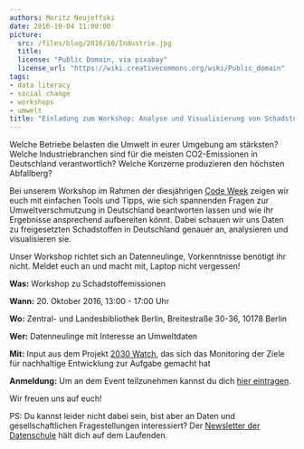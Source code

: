 ```yaml
---
authors: Moritz Neujeffski
date: 2016-10-04 11:00:00
picture:
  src: /files/blog/2016/10/Industrie.jpg
  title: 
  license: "Public Domain, via pixabay"
  license_url: "https://wiki.creativecommons.org/wiki/Public_domain"
tags:
- data literacy
- social change
- workshops
- umwelt
title: "Einladung zum Workshop: Analyse und Visualisierung von Schadstoffemissionen"
---
```


Welche Betriebe belasten die Umwelt in eurer Umgebung am stärksten? Welche Industriebranchen sind für die meisten CO2-Emissionen in Deutschland verantwortlich? Welche Konzerne produzieren den höchsten Abfallberg?

Bei unserem Workshop im Rahmen der diesjährigen <a href='http://www.codeweek.de/'>Code Week</a> zeigen wir euch mit einfachen Tools und Tipps, wie sich spannenden Fragen zur Umweltverschmutzung in Deutschland beantworten lassen und wie ihr Ergebnisse ansprechend aufbereiten könnt. 
Dabei schauen wir uns Daten zu freigesetzten Schadstoffen in Deutschland genauer an, analysieren und visualisieren sie. 


Unser Workshop richtet sich an Datenneulinge, Vorkenntnisse benötigt ihr nicht.
Meldet euch an und macht mit, Laptop nicht vergessen!


**Was:** Workshop zu Schadstoffemissionen

**Wann:** 20. Oktober 2016, 13:00 - 17:00 Uhr

**Wo:** Zentral- und Landesbibliothek Berlin, Breitestraße 30-36, 10178 Berlin

**Wer:** Datenneulinge mit Interesse an Umweltdaten

**Mit:** Input aus dem Projekt  <a href='https://2030-watch.de/'>2030 Watch</a>, das sich das Monitoring der Ziele für nachhaltige Entwicklung zur Aufgabe gemacht hat 

**Anmeldung:** Um an dem Event teilzunehmen kannst du dich <a href="https://goo.gl/forms/37d3xa18UFFmcFjB3">hier eintragen</a>.

Wir freuen uns auf euch!

PS: Du kannst leider nicht dabei sein, bist aber an Daten und gesellschaftlichen Fragestellungen interessiert? Der <a href='http://okfn.us5.list-manage.com/subscribe?u=929f1e07936386d34833e20d1&id=57affeefd3'>Newsletter der Datenschule</a> hält dich auf dem Laufenden.
